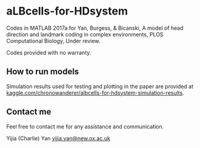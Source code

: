 # aLBcells-for-HDsystem
Codes in MATLAB 2017a for Yan, Burgess, & Bicanski, A model of head direction and landmark coding in complex environments, PLOS Computational Biology, Under review.

Codes provided with no warranty.

## How to run models

Simulation results used for testing and plotting in the paper are provided at [kaggle.com/chronowanderer/albcells-for-hdsystem-simulation-results](kaggle.com/chronowanderer/albcells-for-hdsystem-simulation-results).

## Contact me

Feel free to contact me for any assistance and communication.

Yijia (Charlie) Yan 
yijia.yan@new.ox.ac.uk

